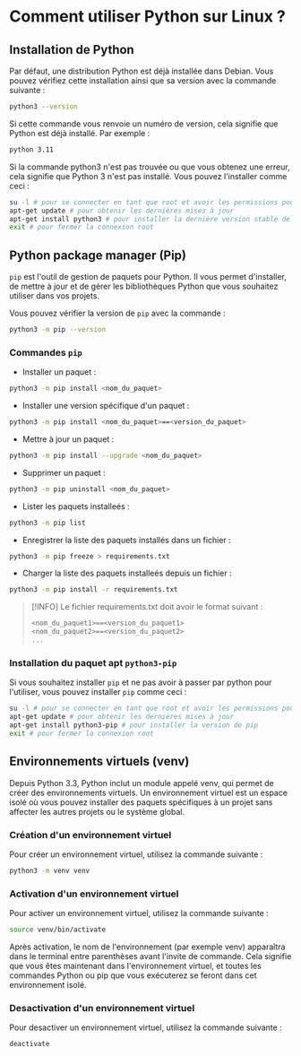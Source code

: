 # Comment utiliser Python sur Linux ?

## Installation de Python

Par défaut, une distribution Python est déjà installée dans Debian. Vous pouvez vérifiez cette installation ainsi que sa version avec la commande suivante :

```bash
python3 --version
```

Si cette commande vous renvoie un numéro de version, cela signifie que Python est déjà installé. Par exemple :

```bash
python 3.11
```

Si la commande python3 n'est pas trouvée ou que vous obtenez une erreur, cela signifie que Python 3 n'est pas installé. Vous pouvez l'installer comme ceci :

```bash
su -l # pour se connecter en tant que root et avoir les permissions pour utiliser APT
apt-get update # pour obtenir les dernières mises à jour
apt-get install python3 # pour installer la dernière version stable de python depuis les dépôts APT
exit # pour fermer la connexion root
```

## Python package manager (Pip)

`pip` est l'outil de gestion de paquets pour Python. Il vous permet d'installer, de mettre à jour et de gérer les bibliothèques Python que vous souhaitez utiliser dans vos projets.

Vous pouvez vérifier la version de `pip` avec la commande :

```bash
python3 -m pip --version
```

### Commandes `pip`

- Installer un paquet :

```bash
python3 -m pip install <nom_du_paquet>
```

- Installer une version spécifique d'un paquet :

```bash
python3 -m pip install <nom_du_paquet>==<version_du_paquet>
```

- Mettre à jour un paquet :

```bash
python3 -m pip install --upgrade <nom_du_paquet>
```

- Supprimer un paquet :

```bash
python3 -m pip uninstall <nom_du_paquet>
```

- Lister les paquets installeés :

```bash
python3 -m pip list
```

- Enregistrer la liste des paquets installés dans un fichier :

```bash
python3 -m pip freeze > requirements.txt
```

- Charger la liste des paquets installeés depuis un fichier :

```bash
python3 -m pip install -r requirements.txt
```

> [!INFO]
> Le fichier requirements.txt doit avoir le format suivant :
>
> ```txt
> <nom_du_paquet1>==<version_du_paquet1>
> <nom_du_paquet2>==<version_du_paquet2>
> ...
> ```

### Installation du paquet apt `python3-pip`

Si vous souhaitez installer `pip` et ne pas avoir à passer par python pour l'utiliser, vous pouvez installer `pip` comme ceci :

```bash
su -l # pour se connecter en tant que root et avoir les permissions pour utiliser APT
apt-get update # pour obtenir les dernières mises à jour
apt-get install python3-pip # pour installer la version de pip
exit # pour fermer la connexion root
```

## Environnements virtuels (venv)

Depuis Python 3.3, Python inclut un module appelé venv, qui permet de créer des environnements virtuels. Un environnement virtuel est un espace isolé où vous pouvez installer des paquets spécifiques à un projet sans affecter les autres projets ou le système global.

### Création d'un environnement virtuel

Pour créer un environnement virtuel, utilisez la commande suivante :

```bash
python3 -m venv venv
```

### Activation d'un environnement virtuel

Pour activer un environnement virtuel, utilisez la commande suivante :

```bash
source venv/bin/activate
```

Après activation, le nom de l'environnement (par exemple venv) apparaîtra dans le terminal entre parenthèses avant l'invite de commande. Cela signifie que vous êtes maintenant dans l'environnement virtuel, et toutes les commandes Python ou pip que vous exécuterez se feront dans cet environnement isolé.

### Desactivation d'un environnement virtuel

Pour desactiver un environnement virtuel, utilisez la commande suivante :

```bash
deactivate
```
